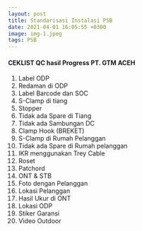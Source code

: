 ```yaml
---
layout: post
title: Standarisasi Instalasi PSB
date: 2021-04-01 16:05:55 +0300
image: img-1.jpeg
tags: PSB
---
```


#### CEKLIST QC hasil Progress PT. GTM ACEH

1. Label ODP
2. Redaman di ODP
3. Label Barcode dan SOC
4. S-Clamp di tiang
5. Stopper
6. Tidak ada Spare di Tiang
7. Tidak ada Sambungan DC
8. Clamp Hook (BREKET)
9. S-Clamp di Rumah Pelanggan
10. Tidak ada Spare di Rumah pelanggan
11. IKR menggunakan Trey Cable
12. Roset
13. Patchord
14. ONT & STB
15. Foto dengan Pelanggan
16. Lokasi Pelanggan
17. Hasil Ukur di ONT
18. Lokasi ODP
19. Stiker Garansi
20. Video Outdoor
